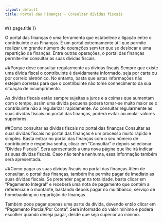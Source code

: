 ```yaml
---
layout: default
title: Portal das Finanças - Consultar dívidas fiscais
---
```


#{{ page.title }}

O portal das finanças é uma ferramenta que estabelece a ligação entre o contribuinte e as Finanças. É um portal extremamente útil que permite realizar um grande número de operações sem ter que se deslocar a uma repartição de finanças.
Entre outras operações, o portal das finanças permite-lhe consultar as suas dívidas fiscais.

##Porque deve consultar regularmente as dívidas fiscais
Sempre que existe uma dívida fiscal o contribuinte é devidamente informado, seja por carta ou por correio eletrónico. No entanto, basta que estas informações não estejam corretas para que o contribuinte não tome conhecimento da sua situação de incumprimento.

As dívidas fiscais estão sempre sujeitas a juros e a coimas que aumentam com o tempo, assim uma dívida pequena poderá tornar-se muito maior se o contribuinte não a regularizar rapidamente.
Ao consultar regularmente as suas dívidas fiscais no portal das finanças, poderá evitar acumular valores superiores.

##Como consultar as dívidas fiscais no portal das finanças
Consultar as suas dívidas fiscais no portal das finanças é um processo muito rápido e simples.
Basta entrar no portal das finanças com o seu número de contribuinte e respetiva senha, clicar em “Consultar” e depois selecionar “Dividas Fiscais”. Será apresentado a uma nova página que lhe irá indicar as suas dívidas fiscais. Caso não tenha nenhuma, essa informação também será apresentada.

##Como pagar as suas dívidas fiscais no portal das finanças
Além de consultar, o portal das finanças, também lhe permite pagar de imediato as suas dívidas fiscais. Se pretender pagar na totalidade, basta clicar em “Pagamento Integral” e receberá uma nota de pagamento que contém a referência e o montante, bastando depois pagar no multibanco, serviço de homebanking ou repartição de finanças.

Também pode pagar apenas uma parte da dívida, devendo então clicar em “Pagamento Parcial/Por Conta”. Será informado do valor mínimo e poderá escolher quando deseja pagar, desde que seja superior ao mínimo.